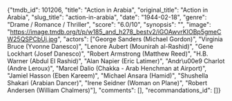 {"tmdb_id": 101206, "title": "Action in Arabia", "original_title": "Action in Arabia", "slug_title": "action-in-arabia", "date": "1944-02-18", "genre": "Drame / Romance / Thriller", "score": "6.0/10", "synopsis": "", "image": "https://image.tmdb.org/t/p/w185_and_h278_bestv2/iGOAwvrKIOBp5gmeCW25QSPCbUj.jpg", "actors": ["George Sanders (Michael Gordon)", "Virginia Bruce (Yvonne Danesco)", "Lenore Aubert (Mounirah al-Rashid)", "Gene Lockhart (Josef Danesco)", "Robert Armstrong (Matthew Reed)", "H.B. Warner (Abdul El Rashid)", "Alan Napier (Eric Latimer)", "Andr\u00e9 Charlot (Andre Leroux)", "Marcel Dalio (Chakka - Arab Henchman at Airport)", "Jamiel Hasson (Eben Kareem)", "Michael Ansara (Hamid)", "Shushella Shakari (Arabian Dancer)", "Irene Seidner (Woman on Plane)", "Robert Andersen (William Chalmers)"], "comments": [], "recommandations_id": []}